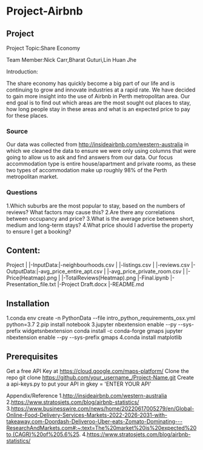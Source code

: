 # Project-Airbnb


## Project
Project Topic:Share Economy

Team Member:Nick Carr,Bharat Guturi,Lin Huan Jhe

Introduction:

The share economy has quickly become a big part of our life and is continuing to grow and innovate industries at a rapid rate. We have decided to gain more insight into the use of Airbnb in Perth metropolitan area. Our end goal is to find out which areas are the most sought out places to stay, how long people stay in these areas and what is an expected price to pay for these places.

### Source
Our data was collected from http://insideairbnb.com/western-australia in which we cleaned the data to ensure we were only using columns that were going to allow us to ask and find answers from our data. Our focus accommodation type is entire house/apartment and private rooms, as these two types of accommodation make up roughly 98% of the Perth metropolitan market. 


### Questions
1.Which suburbs are the most popular to stay, based on the numbers of reviews? What factors may cause this?
2.Are there any correlations between occupancy and price?
3.What is the average price between short, medium and long-term stays?
4.What price should I advertise the property to ensure I get a booking?



## Content:
Project
|
|-InputData:|-neighbourhoods.csv
|          |-listings.csv
|          |-reviews.csv
|-OutputData:|-avg_price_entire_apt.csv
|           |-avg_price_private_room.csv
|           |-Price(Heatmap).png
|           |-TotalReviews(Heatmap).png
|-Final.ipynb
|-Presentation_file.txt
|-Project Draft.docx
|-README.md

## Installation
1.conda env create -n PythonData --file intro_python_requirements_osx.yml python=3.7
2.pip install notebook
3.jupyter nbextension enable --py --sys-prefix widgetsnbextension
  conda install -c conda-forge gmaps
  jupyter nbextension enable --py --sys-prefix gmaps
4.conda install matplotlib  
  

## Prerequisites
Get a free API Key at https://cloud.google.com/maps-platform/
Clone the repo
git clone https://github.com/your_username_/Project-Name.git
Create a api-keys.py to put your API in
gkey = 'ENTER YOUR API'

Appendix/Reference
1.http://insideairbnb.com/western-australia
2.https://www.stratosjets.com/blog/airbnb-statistics/
3.https://www.businesswire.com/news/home/20220617005279/en/Global-Online-Food-Delivery-Services-Markets-2022-2026-2031-with-takeaway.com-Doordash-Deliveroo-Uber-eats-Zomato-Dominating---ResearchAndMarkets.com#:~:text=The%20market%20is%20expected%20to,(CAGR)%20of%205.6%25.
4.https://www.stratosjets.com/blog/airbnb-statistics/

